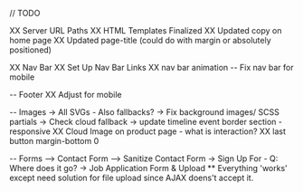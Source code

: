 // TODO

XX Server URL Paths
XX HTML Templates Finalized
XX Updated copy on home page
XX Updated page-title  (could do with margin or absolutely positioned)

XX Nav Bar
XX Set Up Nav Bar Links
XX nav bar animation
-- Fix nav bar for mobile

-- Footer
XX Adjust for mobile

-- Images
-> All SVGs - Also fallbacks?
-> Fix background images/ SCSS partials
-> Check cloud fallback
-> update timeline event border section - responsive
XX Cloud Image on product page - what is interaction?
XX last button margin-bottom 0


-- Forms 
--> Contact Form
--> Sanitize Contact Form
-> Sign Up For - Q: Where does it go?
-> Job Application Form & Upload
** Everything 'works' except need solution for file upload since AJAX doens't accept it. 




